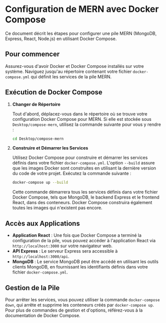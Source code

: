 
# Configuration de MERN avec Docker Compose

Ce document décrit les étapes pour configurer une pile MERN (MongoDB, Express, React, Node.js) en utilisant Docker Compose.

## Pour commencer

Assurez-vous d'avoir Docker et Docker Compose installés sur votre système. Naviguez jusqu'au répertoire contenant votre fichier `docker-compose.yml` qui définit les services de la pile MERN.

## Exécution de Docker Compose

1. **Changer de Répertoire**

   Tout d'abord, déplacez-vous dans le répertoire où se trouve votre configuration Docker Compose pour MERN. Si elle est stockée sous `Desktop/compose-mern`, utilisez la commande suivante pour vous y rendre :

   ```bash
   cd Desktop/compose-mern
   ```

2. **Construire et Démarrer les Services**

   Utilisez Docker Compose pour construire et démarrer les services définis dans votre fichier `docker-compose.yml`. L'option `--build` assure que les images Docker sont construites en utilisant la dernière version du code de votre projet. Exécutez la commande suivante :

   ```bash
   docker-compose up --build
   ```

   Cette commande démarrera tous les services définis dans votre fichier Docker Compose, tels que MongoDB, le backend Express et le frontend React, dans des conteneurs. Docker Compose construira également toutes les images qui n'existent pas encore.

## Accès aux Applications

- **Application React** : Une fois que Docker Compose a terminé la configuration de la pile, vous pouvez accéder à l'application React via `http://localhost:3000` sur votre navigateur web.
- **API Express** : Le serveur Express sera accessible à `http://localhost:3000/api`.
- **MongoDB** : Le service MongoDB peut être accédé en utilisant les outils clients MongoDB, en fournissant les identifiants définis dans votre fichier `docker-compose.yml`.

## Gestion de la Pile

Pour arrêter les services, vous pouvez utiliser la commande `docker-compose down`, qui arrête et supprime les conteneurs créés par `docker-compose up`. Pour plus de commandes de gestion et d'options, référez-vous à la documentation de Docker Compose.

